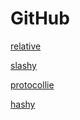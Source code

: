 # GitHub

[relative](relative/file.js)

[slashy](/slashy/poo)

[protocollie](//protocollie.com)

[hashy](#header)
